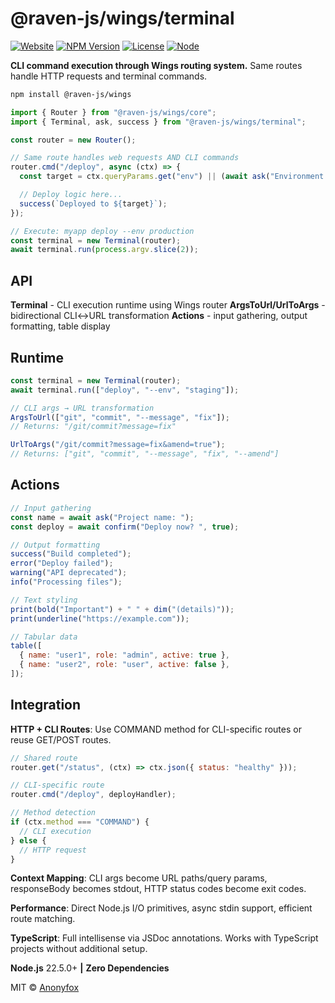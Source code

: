 # @raven-js/wings/terminal

[![Website](https://img.shields.io/badge/website-ravenjs.dev-black?style=flat-square)](https://ravenjs.dev)
[![NPM Version](https://img.shields.io/npm/v/@raven-js/wings?style=flat-square)](https://www.npmjs.com/package/@raven-js/wings)
[![License](https://img.shields.io/npm/l/@raven-js/wings?style=flat-square)](LICENSE)
[![Node](https://img.shields.io/node/v/@raven-js/wings?style=flat-square)](package.json)

**CLI command execution through Wings routing system.** Same routes handle HTTP requests and terminal commands.

```bash
npm install @raven-js/wings
```

```javascript
import { Router } from "@raven-js/wings/core";
import { Terminal, ask, success } from "@raven-js/wings/terminal";

const router = new Router();

// Same route handles web requests AND CLI commands
router.cmd("/deploy", async (ctx) => {
  const target = ctx.queryParams.get("env") || (await ask("Environment: "));

  // Deploy logic here...
  success(`Deployed to ${target}`);
});

// Execute: myapp deploy --env production
const terminal = new Terminal(router);
await terminal.run(process.argv.slice(2));
```

## API

**Terminal** - CLI execution runtime using Wings router
**ArgsToUrl/UrlToArgs** - bidirectional CLI↔URL transformation
**Actions** - input gathering, output formatting, table display

## Runtime

```javascript
const terminal = new Terminal(router);
await terminal.run(["deploy", "--env", "staging"]);

// CLI args → URL transformation
ArgsToUrl(["git", "commit", "--message", "fix"]);
// Returns: "/git/commit?message=fix"

UrlToArgs("/git/commit?message=fix&amend=true");
// Returns: ["git", "commit", "--message", "fix", "--amend"]
```

## Actions

```javascript
// Input gathering
const name = await ask("Project name: ");
const deploy = await confirm("Deploy now? ", true);

// Output formatting
success("Build completed");
error("Deploy failed");
warning("API deprecated");
info("Processing files");

// Text styling
print(bold("Important") + " " + dim("(details)"));
print(underline("https://example.com"));

// Tabular data
table([
  { name: "user1", role: "admin", active: true },
  { name: "user2", role: "user", active: false },
]);
```

## Integration

**HTTP + CLI Routes**: Use COMMAND method for CLI-specific routes or reuse GET/POST routes.

```javascript
// Shared route
router.get("/status", (ctx) => ctx.json({ status: "healthy" }));

// CLI-specific route
router.cmd("/deploy", deployHandler);

// Method detection
if (ctx.method === "COMMAND") {
  // CLI execution
} else {
  // HTTP request
}
```

**Context Mapping**: CLI args become URL paths/query params, responseBody becomes stdout, HTTP status codes become exit codes.

**Performance**: Direct Node.js I/O primitives, async stdin support, efficient route matching.

**TypeScript**: Full intellisense via JSDoc annotations. Works with TypeScript projects without additional setup.

**Node.js** 22.5.0+ **|** **Zero Dependencies**

MIT © [Anonyfox](https://anonyfox.com)
